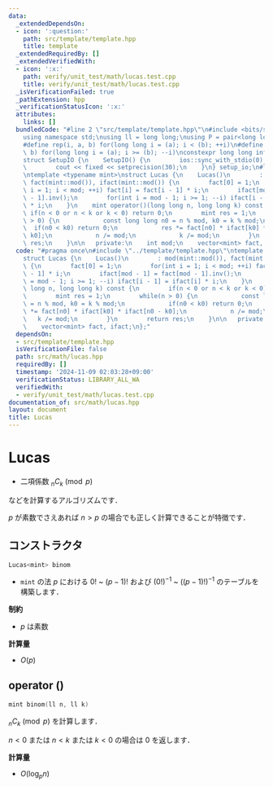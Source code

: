 ```yaml
---
data:
  _extendedDependsOn:
  - icon: ':question:'
    path: src/template/template.hpp
    title: template
  _extendedRequiredBy: []
  _extendedVerifiedWith:
  - icon: ':x:'
    path: verify/unit_test/math/lucas.test.cpp
    title: verify/unit_test/math/lucas.test.cpp
  _isVerificationFailed: true
  _pathExtension: hpp
  _verificationStatusIcon: ':x:'
  attributes:
    links: []
  bundledCode: "#line 2 \"src/template/template.hpp\"\n#include <bits/stdc++.h>\n\
    using namespace std;\nusing ll = long long;\nusing P = pair<long long, long long>;\n\
    #define rep(i, a, b) for(long long i = (a); i < (b); ++i)\n#define rrep(i, a,\
    \ b) for(long long i = (a); i >= (b); --i)\nconstexpr long long inf = 4e18;\n\
    struct SetupIO {\n    SetupIO() {\n        ios::sync_with_stdio(0);\n        cin.tie(0);\n\
    \        cout << fixed << setprecision(30);\n    }\n} setup_io;\n#line 3 \"src/math/lucas.hpp\"\
    \ntemplate <typename mint>\nstruct Lucas {\n    Lucas()\n        : mod(mint::mod()),\
    \ fact(mint::mod()), ifact(mint::mod()) {\n        fact[0] = 1;\n        for(int\
    \ i = 1; i < mod; ++i) fact[i] = fact[i - 1] * i;\n        ifact[mod - 1] = fact[mod\
    \ - 1].inv();\n        for(int i = mod - 1; i >= 1; --i) ifact[i - 1] = ifact[i]\
    \ * i;\n    }\n    mint operator()(long long n, long long k) const {\n       \
    \ if(n < 0 or n < k or k < 0) return 0;\n        mint res = 1;\n        while(n\
    \ > 0) {\n            const long long n0 = n % mod, k0 = k % mod;\n          \
    \  if(n0 < k0) return 0;\n            res *= fact[n0] * ifact[k0] * ifact[n0 -\
    \ k0];\n            n /= mod;\n            k /= mod;\n        }\n        return\
    \ res;\n    }\n\n   private:\n    int mod;\n    vector<mint> fact, ifact;\n};\n"
  code: "#pragma once\n#include \"../template/template.hpp\"\ntemplate <typename mint>\n\
    struct Lucas {\n    Lucas()\n        : mod(mint::mod()), fact(mint::mod()), ifact(mint::mod())\
    \ {\n        fact[0] = 1;\n        for(int i = 1; i < mod; ++i) fact[i] = fact[i\
    \ - 1] * i;\n        ifact[mod - 1] = fact[mod - 1].inv();\n        for(int i\
    \ = mod - 1; i >= 1; --i) ifact[i - 1] = ifact[i] * i;\n    }\n    mint operator()(long\
    \ long n, long long k) const {\n        if(n < 0 or n < k or k < 0) return 0;\n\
    \        mint res = 1;\n        while(n > 0) {\n            const long long n0\
    \ = n % mod, k0 = k % mod;\n            if(n0 < k0) return 0;\n            res\
    \ *= fact[n0] * ifact[k0] * ifact[n0 - k0];\n            n /= mod;\n         \
    \   k /= mod;\n        }\n        return res;\n    }\n\n   private:\n    int mod;\n\
    \    vector<mint> fact, ifact;\n};"
  dependsOn:
  - src/template/template.hpp
  isVerificationFile: false
  path: src/math/lucas.hpp
  requiredBy: []
  timestamp: '2024-11-09 02:03:28+09:00'
  verificationStatus: LIBRARY_ALL_WA
  verifiedWith:
  - verify/unit_test/math/lucas.test.cpp
documentation_of: src/math/lucas.hpp
layout: document
title: Lucas
---
```


# Lucas

- 二項係数 $_n C _k \pmod{p}$

などを計算するアルゴリズムです．

$p$ が素数でさえあれば $n > p$ の場合でも正しく計算できることが特徴です．

## コンストラクタ

```cpp
Lucas<mint> binom
```

- `mint` の法 $p$ における $0!$ ~ $(p - 1)!$ および $(0!)^{-1}$ ~ $((p - 1)!)^{-1}$ のテーブルを構築します．

**制約**

- $p$ は素数

**計算量**

- $O(p)$

## operator ()

```cpp
mint binom(ll n, ll k)
```

$_n C _k \pmod{p}$ を計算します．

$n < 0$ または $n < k$ または $k < 0$ の場合は $0$ を返します．

**計算量**

- $O(\log_p n)$